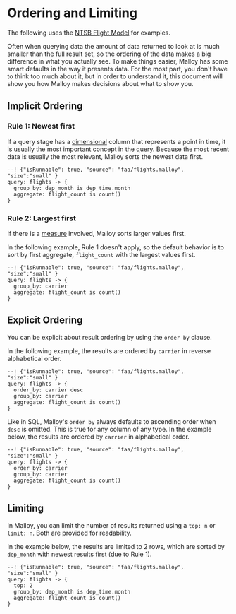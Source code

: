 # Ordering and Limiting

The following uses the [NTSB Flight Model](../examples/faa/bigquery.md) for examples.

Often when querying data the amount of data returned to look at is much smaller than the full result set, so the ordering of the data makes a big difference in what you actually see. To make things easier, Malloy has some smart defaults in the way it presents data.  For the most part, you don't have to think too much about it, but in order to understand it, this document will show you how Malloy makes decisions about what to show you.


## Implicit Ordering

### Rule 1: Newest first
If a query stage has a [dimensional](fields.md#dimensions) column that represents a point in time, it is usually the most
important concept in the query.  Because the most recent data is usually the most relevant, Malloy sorts the newest data first.

```malloy
--! {"isRunnable": true, "source": "faa/flights.malloy", "size":"small" }
query: flights -> {
  group_by: dep_month is dep_time.month
  aggregate: flight_count is count()
}
```

### Rule 2: Largest first
If there is a [measure](fields.md#measures) involved, Malloy sorts larger values first.

In the following example, Rule 1 doesn't apply, so the default behavior is to sort by first aggregate, `flight_count` with the largest values first.

```malloy
--! {"isRunnable": true, "source": "faa/flights.malloy", "size":"small" }
query: flights -> {
  group_by: carrier
  aggregate: flight_count is count()
}
```

## Explicit Ordering

You can be explicit about result ordering by using the `order by` clause.

In the following example, the results are ordered by `carrier` in reverse alphabetical order.

```malloy
--! {"isRunnable": true, "source": "faa/flights.malloy", "size":"small" }
query: flights -> {
  order_by: carrier desc
  group_by: carrier
  aggregate: flight_count is count()
}
```

Like in SQL, Malloy's `order by` always defaults to ascending order when `desc` is omitted. This is true for any column of any type. In the example below,
the results are ordered by `carrier` in alphabetical order.

```malloy
--! {"isRunnable": true, "source": "faa/flights.malloy", "size":"small" }
query: flights -> {
  order_by: carrier
  group_by: carrier
  aggregate: flight_count is count()
}
```

## Limiting

In Malloy, you can limit the number of results returned using a `top: n` or `limit: n`.  Both are provided for readability.

In the example below, the results are limited to 2 rows, which are sorted by `dep_month` with newest results first (due to Rule 1).

```malloy
--! {"isRunnable": true, "source": "faa/flights.malloy", "size":"small" }
query: flights -> {
  top: 2
  group_by: dep_month is dep_time.month
  aggregate: flight_count is count()
}
```
